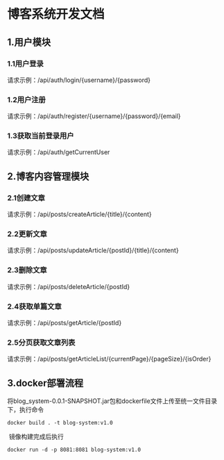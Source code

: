 # 博客系统开发文档

## 1.用户模块

### 	1.1用户登录

请求示例：/api/auth/login/{username}/{password}

### 	1.2用户注册

请求示例：/api/auth/register/{username}/{password}/{email}

### 	1.3获取当前登录用户

请求示例：/api/auth/getCurrentUser

## 2.博客内容管理模块
### 	2.1创建文章

请求示例：/api/posts/createArticle/{title}/{content}

### 	2.2更新文章

请求示例：/api/posts/updateArticle/{postId}/{title}/{content}

### 	2.3删除文章

请求示例：/api/posts/deleteArticle/{postId}

### 	2.4获取单篇文章

请求示例：/api/posts/getArticle/{postId}

### 	2.5分页获取文章列表

请求示例：/api/posts/getArticleList/{currentPage}/{pageSize}/{isOrder}

## 3.docker部署流程

​	将blog_system-0.0.1-SNAPSHOT.jar包和dockerfile文件上传至统一文件目录下，执行命令

```
docker build . -t blog-system:v1.0
```

​	镜像构建完成后执行

```
docker run -d -p 8081:8081 blog-system:v1.0
```


